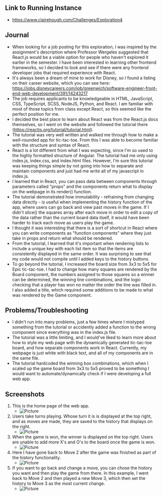 ## Link to Running Instance
- https://www.clairehough.com/Challenges/Exploration4

## Journal
- When looking for a job posting for this exploration, I was inspired by the assignment's description where Professor Wergeles suggested that React.js would be a viable option for people who haven't explored it earlier in the semester. I have been interested in learning other frontend frameworks, so I decided to look and see if there were any frontend developer jobs that required experience with React.
- It's always been a dream of mine to work for Disney, so I found a listing on their career website, which you can see here: https://jobs.disneycareers.com/job/greenwich/software-engineer-front-end-web-development/391/14243217
- The job requires applicants to be knowledgeable in HTML, JavaScript, CSS, TypeScript, SCSS, NodeJS, Python, and React. I am familiar with most of those topics from class except React, so this seemed like the perfect position for me.
- I decided the best place to learn about React was from the React.js docs themselves, so I went on the website and followed the tutorial there (https://reactjs.org/tutorial/tutorial.html).
- The tutorial was very well written and walked me through how to make a well-rounded app for tic-tac-toe. From this I was able to become familiar with the structure and syntax of React.
- React is a lot different from what I was expecting, since I'm so used to the highly formatted structure of Angular. The tutorial had me only using index.js, index.css, and index.html files. However, I'm sure this tutorial was keeping things simple by not going into how to separate and maintain components and just had me write all of my javascript in index.js.
- I learned that in React, you can pass data between components through parameters called "props" and the components return what to display on the webpage in its render() function.
- The tutorial demonstrated how immutability - refraining from changing data directly - is useful when implementing the history function of the app, where users can go back and view past moves in the game. If I didn't slice() the squares array after each move in order to edit a copy of the data rather than the current board data itself, it would have been harder to track each move as users play the game.
- I thought it was interesting that there is a sort of shortcut in React where you can write components as "function components" where they just take in props and return what should be rendered.
- From the tutorial, I learned that it's important when rendering lists to include a unique key with each list item so that the items are consistently displayed in the same order. It was surprising to see that my code would not compile until I added keys to the history buttons.
- To go beyond the tutorial, I increased the board size from 3x3 to 5x5 for Epic tic-tac-toe. I had to change how many squares are rendered by the Board component, the numbers assigned to those squares so a winner can be determined, the winning line combinations, and the logic checking that a player has won no matter the order the line was filled in. I also added a title, which required some additions to be made to what was rendered by the Game component.

## Problems/Troubleshooting
- I didn't run into many problems, just a few times where I mistyped something from the tutorial or accidently added a function to the wrong component since everything was in the index.js file.
- The tutorial was a little limiting, and I would've liked to learn more about how to style my web page with the dynamically generated tic-tac-toe board, and how separate components work in React. Currently, my webpage is just white with black text, and all of my components are in the same file.
- The tutorial hardcoded the winning box combinations, which when I scaled up the game board from 3x3 to 5x5 proved to be something I would want to automate/dynamically check if I were developing a full web app.

## Screenshots
1. This is the home page of the web app.
    - ![Picture](https://github.com/Mizzou-CSIT2830-CS7830-F19/exploration4-industry-preparation-Claire-Hough/blob/develop/screenshots/1_Home_Page.png)
2. Users take turns playing. Whose turn it is is displayed at the top right, and as moves are made, they are saved to the history that displays on the right.
    - ![Picture](https://github.com/Mizzou-CSIT2830-CS7830-F19/exploration4-industry-preparation-Claire-Hough/blob/develop/screenshots/2_Players_Take_Turns.png)
3. When the game is won, the winner is displayed on the top right. Users are unable to add more X's and O's to the board once the game is won.
    - ![Picture](https://github.com/Mizzou-CSIT2830-CS7830-F19/exploration4-industry-preparation-Claire-Hough/blob/develop/screenshots/3_Finished_Game.png)
4. Here I have gone back to Move 2 after the game was finished as part of the history functionality.
    - ![Picture](https://github.com/Mizzou-CSIT2830-CS7830-F19/exploration4-industry-preparation-Claire-Hough/blob/develop/screenshots/4_History_Move_2.png)
5. If you want to go back and change a move, you can chose the history you want and then play the game from there. In this example, I went back to Move 2 and then played a new Move 3, which then set the history to Move 3 as the most current change.
    - ![Picture](https://github.com/Mizzou-CSIT2830-CS7830-F19/exploration4-industry-preparation-Claire-Hough/blob/develop/screenshots/5_New_Move_3.png)